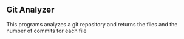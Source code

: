 ## Git Analyzer

This programs analyzes a git repository and returns the files and the number of commits for each file
